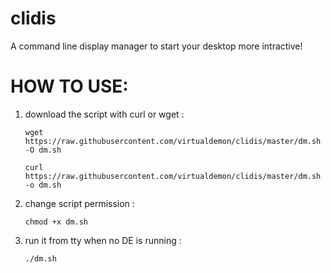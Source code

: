 # clidis
A command line display manager to start your desktop more intractive!

# HOW TO USE: 

1. download the script with curl or wget : 
	
	`wget https://raw.githubusercontent.com/virtualdemon/clidis/master/dm.sh -O dm.sh`

	`curl https://raw.githubusercontent.com/virtualdemon/clidis/master/dm.sh -o dm.sh`

2. change script permission : 

	`chmod +x dm.sh`

3. run it from tty when no DE is running : 

	`./dm.sh`

